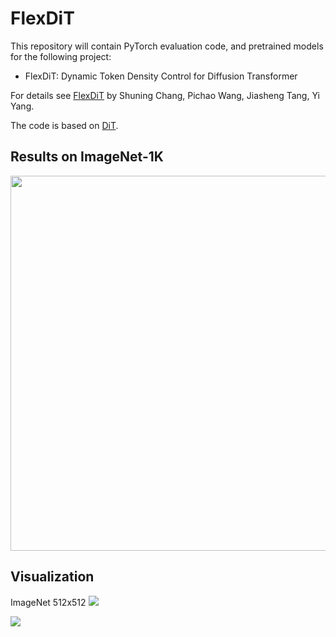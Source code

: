 # FlexDiT

This repository will contain PyTorch evaluation code, and pretrained models for the following project:
* FlexDiT: Dynamic Token Density Control for Diffusion Transformer

For details see [FlexDiT](https://arxiv.org/abs/2412.06028) by Shuning Chang, Pichao Wang, Jiasheng Tang, Yi Yang. 

The code is based on [DiT](https://github.com/chuanyangjin/fast-DiT).

## Results on ImageNet-1K
<img src="image/Results.png" width="600">

## Visualization

ImageNet 512x512
<img src="image/vis1.png" >

<img src="image/vis2.png" >
